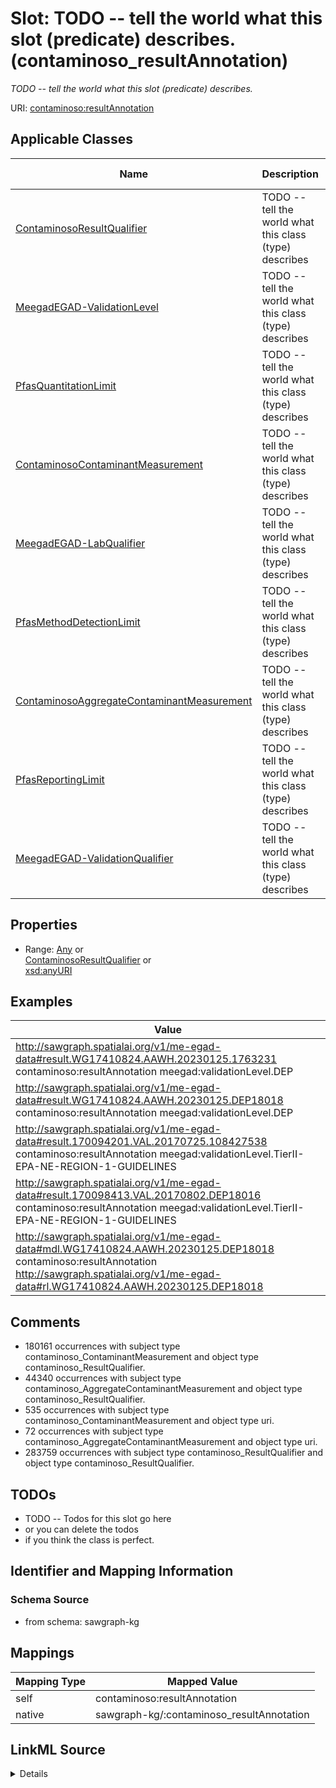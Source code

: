 

# Slot: TODO -- tell the world what this slot (predicate) describes. (contaminoso_resultAnnotation)


_TODO -- tell the world what this slot (predicate) describes._





URI: [contaminoso:resultAnnotation](http://sawgraph.spatialai.org/v1/contaminoso#resultAnnotation)



<!-- no inheritance hierarchy -->





## Applicable Classes

| Name | Description | Modifies Slot |
| --- | --- | --- |
| [ContaminosoResultQualifier](../classes/ContaminosoResultQualifier.md) | TODO -- tell the world what this class (type) describes |  no  |
| [MeegadEGAD-ValidationLevel](../classes/MeegadEGAD-ValidationLevel.md) | TODO -- tell the world what this class (type) describes |  no  |
| [PfasQuantitationLimit](../classes/PfasQuantitationLimit.md) | TODO -- tell the world what this class (type) describes |  no  |
| [ContaminosoContaminantMeasurement](../classes/ContaminosoContaminantMeasurement.md) | TODO -- tell the world what this class (type) describes |  no  |
| [MeegadEGAD-LabQualifier](../classes/MeegadEGAD-LabQualifier.md) | TODO -- tell the world what this class (type) describes |  no  |
| [PfasMethodDetectionLimit](../classes/PfasMethodDetectionLimit.md) | TODO -- tell the world what this class (type) describes |  no  |
| [ContaminosoAggregateContaminantMeasurement](../classes/ContaminosoAggregateContaminantMeasurement.md) | TODO -- tell the world what this class (type) describes |  no  |
| [PfasReportingLimit](../classes/PfasReportingLimit.md) | TODO -- tell the world what this class (type) describes |  no  |
| [MeegadEGAD-ValidationQualifier](../classes/MeegadEGAD-ValidationQualifier.md) | TODO -- tell the world what this class (type) describes |  no  |







## Properties

* Range: [Any](../classes/Any.md)&nbsp;or&nbsp;<br />[ContaminosoResultQualifier](../classes/ContaminosoResultQualifier.md)&nbsp;or&nbsp;<br />[xsd:anyURI](http://www.w3.org/2001/XMLSchema#anyURI)






## Examples

| Value |
| --- |
| http://sawgraph.spatialai.org/v1/me-egad-data#result.WG17410824.AAWH.20230125.1763231 contaminoso:resultAnnotation meegad:validationLevel.DEP |
| http://sawgraph.spatialai.org/v1/me-egad-data#result.WG17410824.AAWH.20230125.DEP18018 contaminoso:resultAnnotation meegad:validationLevel.DEP |
| http://sawgraph.spatialai.org/v1/me-egad-data#result.170094201.VAL.20170725.108427538 contaminoso:resultAnnotation meegad:validationLevel.TierII-EPA-NE-REGION-1-GUIDELINES |
| http://sawgraph.spatialai.org/v1/me-egad-data#result.170098413.VAL.20170802.DEP18016 contaminoso:resultAnnotation meegad:validationLevel.TierII-EPA-NE-REGION-1-GUIDELINES |
| http://sawgraph.spatialai.org/v1/me-egad-data#mdl.WG17410824.AAWH.20230125.DEP18018 contaminoso:resultAnnotation http://sawgraph.spatialai.org/v1/me-egad-data#rl.WG17410824.AAWH.20230125.DEP18018 |

## Comments

* 180161 occurrences with subject type contaminoso_ContaminantMeasurement and object type contaminoso_ResultQualifier.
* 44340 occurrences with subject type contaminoso_AggregateContaminantMeasurement and object type contaminoso_ResultQualifier.
* 535 occurrences with subject type contaminoso_ContaminantMeasurement and object type uri.
* 72 occurrences with subject type contaminoso_AggregateContaminantMeasurement and object type uri.
* 283759 occurrences with subject type contaminoso_ResultQualifier and object type contaminoso_ResultQualifier.

## TODOs

* TODO -- Todos for this slot go here
* or you can delete the todos
* if you think the class is perfect.

## Identifier and Mapping Information







### Schema Source


* from schema: sawgraph-kg




## Mappings

| Mapping Type | Mapped Value |
| ---  | ---  |
| self | contaminoso:resultAnnotation |
| native | sawgraph-kg/:contaminoso_resultAnnotation |




## LinkML Source

<details>
```yaml
name: contaminoso_resultAnnotation
description: TODO -- tell the world what this slot (predicate) describes.
title: TODO -- tell the world what this slot (predicate) describes.
todos:
- TODO -- Todos for this slot go here
- or you can delete the todos
- if you think the class is perfect.
comments:
- 180161 occurrences with subject type contaminoso_ContaminantMeasurement and object
  type contaminoso_ResultQualifier.
- 44340 occurrences with subject type contaminoso_AggregateContaminantMeasurement
  and object type contaminoso_ResultQualifier.
- 535 occurrences with subject type contaminoso_ContaminantMeasurement and object
  type uri.
- 72 occurrences with subject type contaminoso_AggregateContaminantMeasurement and
  object type uri.
- 283759 occurrences with subject type contaminoso_ResultQualifier and object type
  contaminoso_ResultQualifier.
examples:
- value: http://sawgraph.spatialai.org/v1/me-egad-data#result.WG17410824.AAWH.20230125.1763231
    contaminoso:resultAnnotation meegad:validationLevel.DEP
- value: http://sawgraph.spatialai.org/v1/me-egad-data#result.WG17410824.AAWH.20230125.DEP18018
    contaminoso:resultAnnotation meegad:validationLevel.DEP
- value: http://sawgraph.spatialai.org/v1/me-egad-data#result.170094201.VAL.20170725.108427538
    contaminoso:resultAnnotation meegad:validationLevel.TierII-EPA-NE-REGION-1-GUIDELINES
- value: http://sawgraph.spatialai.org/v1/me-egad-data#result.170098413.VAL.20170802.DEP18016
    contaminoso:resultAnnotation meegad:validationLevel.TierII-EPA-NE-REGION-1-GUIDELINES
- value: http://sawgraph.spatialai.org/v1/me-egad-data#mdl.WG17410824.AAWH.20230125.DEP18018
    contaminoso:resultAnnotation http://sawgraph.spatialai.org/v1/me-egad-data#rl.WG17410824.AAWH.20230125.DEP18018
from_schema: sawgraph-kg
rank: 1000
slot_uri: contaminoso:resultAnnotation
alias: contaminoso_resultAnnotation
domain_of:
- contaminoso_AggregateContaminantMeasurement
- contaminoso_ContaminantMeasurement
- contaminoso_ResultQualifier
range: Any
any_of:
- range: contaminoso_ResultQualifier
- range: uri

```
</details>